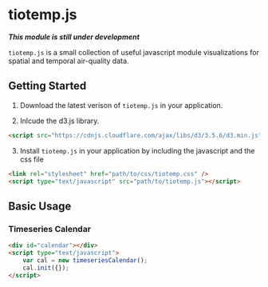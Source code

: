 # tiotemp.js

***This module is still under development***

`tiotemp.js` is a small collection of useful javascript module visualizations for spatial and temporal air-quality data.

## Getting Started

1. Download the latest verison of `tiotemp.js` in your application.

2. Inlcude the d3.js library.

```html
<script src="https://cdnjs.cloudflare.com/ajax/libs/d3/3.5.6/d3.min.js" charset="utf-8"></script>
```

3. Install `tiotemp.js` in your application by including the javascript and the css file

```html
<link rel="stylesheet" href="path/to/css/tiotemp.css" />
<script type="text/javascript" src="path/to/tiotemp.js"></script>
```

## Basic Usage

### Timeseries Calendar

```html
<div id="calendar"></div>
<script type="text/javascript">
    var cal = new timeseriesCalendar();
    cal.init({});
</script>
```
